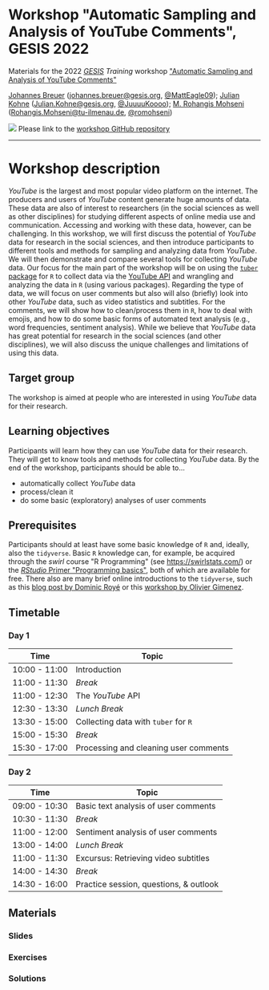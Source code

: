 # Workshop "Automatic Sampling and Analysis of YouTube Comments", GESIS 2022
Materials for the 2022 [*GESIS*](https://www.gesis.org/en/home/) *Training* workshop ["Automatic Sampling and Analysis of YouTube Comments"](https://training.gesis.org/?site=pDetails&child=full&pID=0x9BF8CE59341441148D9191B9CB54CA75)

[Johannes Breuer](https://www.johannesbreuer.com/) ([johannes.breuer@gesis.org](mailto:johannes.breuer@gesis.org), [\@MattEagle09](https://twitter.com/MattEagle09)); [Julian Kohne](https://www.juliankohne.com/) ([Julian.Kohne@gesis.org](mailto:Julian.Kohne@gesis.org), [\@JuuuuKoooo](https://twitter.com/JuuuuKoooo)); [M. Rohangis Mohseni](https://www.tu-ilmenau.de/en/media-psychology-and-media-design/team/dr-rohangis-mohseni/) ([Rohangis.Mohseni@tu-ilmenau.de](mailto:Rohangis.Mohseni@tu-ilmenau.de), [\@romohseni](https://twitter.com/romohseni))

[![](https://licensebuttons.net/l/by/3.0/80x15.png)](https://creativecommons.org/licenses/by/4.0/) 
Please link to the [workshop GitHub repository](https://github.com/jobreu/youtube-workshop-gesis-2022)

---

# Workshop description

*YouTube* is the largest and most popular video platform on the internet. The producers and users of *YouTube* content generate huge amounts of data. These data are also of interest to researchers (in the social sciences as well as other disciplines) for studying different aspects of online media use and communication. Accessing and working with these data, however, can be challenging. In this workshop, we will first discuss the potential of *YouTube* data for research in the social sciences, and then introduce participants to different tools and methods for sampling and analyzing data from *YouTube*. We will then demonstrate and compare several tools for collecting *YouTube* data. Our focus for the main part of the workshop will be on using the [`tuber` package](https://soodoku.github.io/tuber/) for `R` to collect data via the [YouTube API](https://developers.google.com/youtube) and wrangling and analyzing the data in `R` (using various packages). Regarding the type of data, we will focus on user comments but also will also (briefly) look into other *YouTube* data, such as video statistics and subtitles. For the comments, we will show how to clean/process them in `R`, how to deal with emojis, and how to do some basic forms of automated text analysis (e.g., word frequencies, sentiment analysis). While we believe that *YouTube* data has great potential for research in the social sciences (and other disciplines), we will also discuss the unique challenges and limitations of using this data.

## Target group

The workshop is aimed at people who are interested in using *YouTube* data for their research. 

## Learning objectives

Participants will learn how they can use *YouTube* data for their research. They will get to know tools and methods for collecting *YouTube* data. By the end of the workshop, participants should be able to...
- automatically collect *YouTube* data
- process/clean it
- do some basic (exploratory) analyses of user comments

## Prerequisites

Participants should at least have some basic knowledge of `R` and, ideally, also the `tidyverse`. Basic `R` knowledge can, for example, be acquired through the *swirl* course "R Programming" (see https://swirlstats.com/) or the [*RStudio* Primer "Programming basics"](https://rstudio.cloud/learn/primers/1.2), both of which are available for free. There also are many brief online introductions to the `tidyverse`, such as this [blog post by Dominic Royé](https://dominicroye.github.io/en/2020/a-very-short-introduction-to-tidyverse/) or this [workshop by Olivier Gimenez](https://oliviergimenez.github.io/intro_tidyverse/#1).

## Timetable

### Day 1

| Time          | Topic                                   |
| ------------- | --------------------------------------- |
| 10:00 - 11:00 | Introduction                            |
| 11:00 - 11:30 | *Break*                                 |
| 11:00 - 12:30 | The *YouTube* API                       | 
| 12:30 - 13:30 | *Lunch Break*                           | 
| 13:30 - 15:00 | Collecting data with `tuber` for `R`    | 
| 15:00 - 15:30 | *Break*                                 | 
| 15:30 - 17:00 | Processing and cleaning user comments   | 

### Day 2

| Time          | Topic                                   |
| ------------- | --------------------------------------- |
| 09:00 - 10:30 | Basic text analysis of user comments    |
| 10:30 - 11:30 | *Break*                                 |
| 11:00 - 12:00 | Sentiment analysis of user comments     | 
| 13:00 - 14:00 | *Lunch Break*                           | 
| 11:00 - 11:30 | Excursus: Retrieving video subtitles    | 
| 14:00 - 14:30 | *Break*                                 | 
| 14:30 - 16:00 | Practice session, questions, & outlook  | 

## Materials

### Slides

### Exercises

### Solutions
